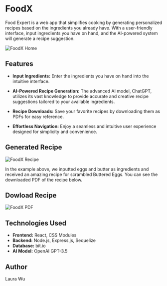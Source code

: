 # FoodX
Food Expert is a web app that simplifies cooking by generating personalized recipes based on the ingredients you already have. With a user-friendly interface, input ingredients you have on hand, and the AI-powered system will generate a recipe suggestion.

![FoodX Home](https://github.com/leemaiwu/Specializations-Capstone-FoodX/blob/main/readme_img/FoodX-Home.png?raw=true)

## Features
- **Input Ingredients:** Enter the ingredients you have on hand into the intuitive interface.

- **AI-Powered Recipe Generation:** The advanced AI model, ChatGPT, utilizes its vast knowledge to provide accurate and creative recipe suggestions tailored to your available ingredients.

- **Recipe Downloads:** Save your favorite recipes by downloading them as PDFs for easy reference.

- **Effortless Navigation:** Enjoy a seamless and intuitive user experience designed for simplicity and convenience.

## Generated Recipe
![FoodX Recipe](https://github.com/leemaiwu/Specializations-Capstone-FoodX/blob/main/readme_img/FoodX-Recipe.png?raw=true)

In the example above, we inputted eggs and butter as ingredients and received an amazing recipe for scrambled Buttered Eggs. You can see the downloaded PDF of the recipe below.

## Dowload Recipe
![FoodX PDF](https://github.com/leemaiwu/Specializations-Capstone-FoodX/blob/main/readme_img/FoodX-PDF.png?raw=true)

## Technologies Used
- **Frontend:** React, CSS Modules
- **Backend:** Node.js, Express.js, Sequelize
- **Database:** bit.io
- **AI Model:** OpenAI GPT-3.5

## Author
Laura Wu